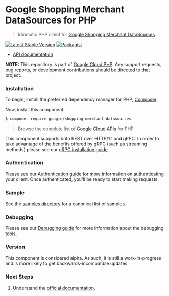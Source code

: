 # Google Shopping Merchant DataSources for PHP

> Idiomatic PHP client for [Google Shopping Merchant DataSources](https://developers.google.com/merchant/api).

[![Latest Stable Version](https://poser.pugx.org/google/shopping-merchant-datasources/v/stable)](https://packagist.org/packages/google/shopping-merchant-datasources) [![Packagist](https://img.shields.io/packagist/dm/google/shopping-merchant-datasources.svg)](https://packagist.org/packages/google/shopping-merchant-datasources)

* [API documentation](https://cloud.google.com/php/docs/reference/shopping-merchant-datasources/latest)

**NOTE:** This repository is part of [Google Cloud PHP](https://github.com/googleapis/google-cloud-php). Any
support requests, bug reports, or development contributions should be directed to
that project.

### Installation

To begin, install the preferred dependency manager for PHP, [Composer](https://getcomposer.org/).

Now, install this component:

```sh
$ composer require google/shopping-merchant-datasources
```

> Browse the complete list of [Google Cloud APIs](https://cloud.google.com/php/docs/reference)
> for PHP

This component supports both REST over HTTP/1.1 and gRPC. In order to take advantage of the benefits
offered by gRPC (such as streaming methods) please see our
[gRPC installation guide](https://cloud.google.com/php/grpc).

### Authentication

Please see our [Authentication guide](https://github.com/googleapis/google-cloud-php/blob/main/AUTHENTICATION.md) for more information
on authenticating your client. Once authenticated, you'll be ready to start making requests.

### Sample

See the [samples directory](https://github.com/googleapis/php-shopping-merchant-datasources/tree/main/samples) for a canonical list of samples.

### Debugging

Please see our [Debugging guide](https://github.com/googleapis/google-cloud-php/blob/main/DEBUG.md)
for more information about the debugging tools.

### Version

This component is considered alpha. As such, it is still a work-in-progress and is more likely to get backwards-incompatible updates.

### Next Steps

1. Understand the [official documentation](https://developers.google.com/merchant/api).
